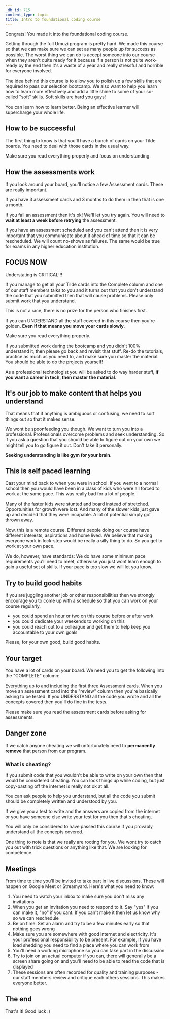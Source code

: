 ```yaml
---
_db_id: 715
content_type: topic
title: Intro to foundational coding course
---
```


Congrats! You made it into the foundational coding course.

Getting through the full Umuzi program is pretty hard. We made this course so that we can make sure we can set as many people up for success as possible. The worst thing we can do is accept someone into our course when they aren't quite ready for it because if a person is not quite work-ready by the end then it's a waste of a year and really stressful and horrible for everyone involved.

The idea behind this course is to allow you to polish up a few skills that are required to pass our selection bootcamp. We also want to help you learn how to learn more effectively and add a little shine to some of your so-called "soft" skills. Soft skills are hard you guys!

You can learn how to learn better. Being an effective learner will supercharge your whole life.

## How to be successful

The first thing to know is that you'll have a bunch of cards on your Tilde boards. You need to deal with those cards in the usual way.

Make sure you read everything properly and focus on understanding.


## How the assessments work

If you look around your board, you'll notice a few Assessment cards. These are really important.

If you have 3 assessment cards and 3 months to do them in then that is one a month.

If you fail an assessment then it's ok! We'll let you try again. You will need to **wait at least a week before retrying** the assessment.

If you have an assessment scheduled and you can't attend then it is very important that you communicate about it ahead of time so that it can be rescheduled. We will count no-shows as failures. The same would be true for exams in any higher education institution.

## FOCUS NOW

Understating is CRITICAL!!!

If you manage to get all your Tilde cards into the Complete column and one of our staff members talks to you and it turns out that you don't understand the code that you submitted then that will cause problems. Please only submit work that you understand.

This is not a race, there is no prize for the person who finishes first.

If you can UNDERSTAND all the stuff covered in this course then you're golden. **Even if that means you move your cards slowly.**

Make sure you read everything properly.

If you submitted work during the bootcamp and you didn't 100% understand it, then please go back and revisit that stuff.  Re-do the tutorials, practice as much as you need to, and make sure you master the material. You should be able to do the projects yourself!

As a professional technologist you will be asked to do way harder stuff, **if you want a career in tech, then master the material**.

## It's our job to make content that helps you understand

That means that if anything is ambiguous or confusing, we need to sort things out so that it makes sense.

We wont be spoonfeeding you though. We want to turn you into a professional. Professionals overcome problems and seek understanding. So if you ask a question that you should be able to figure out on your own we might tell you to go figure it out. Don't take it personally.

**Seeking understanding is like gym for your brain.**

## This is self paced learning

Cast your mind back to when you were in school. If you went to a normal school then you would have been in a class of kids who were all forced to work at the same pace. This was really bad for a lot of people.

Many of the faster kids were stunted and board instead of stretched. Opportunities for growth were lost.
And many of the slower kids just gave up and decided that they were incapable. A lot of potential simply got thrown away.

Now, this is a remote course. Different people doing our course have different interests, aspirations and home lived. We believe that making everyone work in lock-step would be really a silly thing to do. So you get to work at your own pace.

We do, however, have standards: We do have some minimum pace requirements you'll need to meet, otherwise you just wont learn enough to gain a useful set of skills. If your pace is too slow we will let you know.

## Try to build good habits

If you are juggling another job or other responsibilities then we strongly encourage you to come up with a schedule so that you can work on your course regularly.

- you could spend an hour or two on this course before or after work
- you could dedicate your weekends to working on this
- you could reach out to a colleague and get them to help keep you accountable to your own goals

Please, for your own good, build good habits.

## Your target

You have a lot of cards on your board. We need you to get the following into the "COMPLETE" column:

Everything up to and including the first three Assessment cards. When you move an assessment card into the "review" column then you're basically asking to be tested. If you UNDERSTAND all the code you wrote and all the concepts covered then you'll do fine in the tests.

Please make sure you read the assessment cards before asking for assessments.

## Danger zone

If we catch anyone cheating we will unfortunately need to **permanently remove** that person from our program.

### What is cheating?

If you submit code that you wouldn't be able to write on your own then that would be considered cheating. You can look things up while coding, but just copy-pasting off the internet is really not ok at all.

You can ask people to help you understand, but all the code you submit should be completely written and understood by you.

If we give you a test to write and the answers are copied from the internet or you have someone else write your test for you then that's cheating.

You will only be considered to have passed this course if you provably understand all the concepts covered.

One thing to note is that we really are rooting for you. We wont try to catch you out with trick questions or anything like that. We are looking for competence.

## Meetings

From time to time you'll be invited to take part in live discussions. These will happen on Google Meet or Streamyard. Here's what you need to know:

1. You need to watch your inbox to make sure you don't miss any invitations
2. When you get an invitation you need to respond to it. Say "yes" if you can make it, "no" if you cant. If you can't make it then let us know why so we can reschedule
3. Be on time. Set an alarm and try to be a few minutes early so that nothing goes wrong
4. Make sure you are somewhere with good internet and electricity. It's your professional responsibility to be present. For example, If you have load shedding you need to find a place where you can work from
5. You'll need a working microphone so you can take part in the discussion
6. Try to join on an actual computer if you can, there will generally be a screen share going on and you'll need to be able to read the code that is displayed
7. These sessions are often recorded for quality and training purposes - our staff members review and critique each others sessions. This makes everyone better.

## The end

That's it! Good luck :)